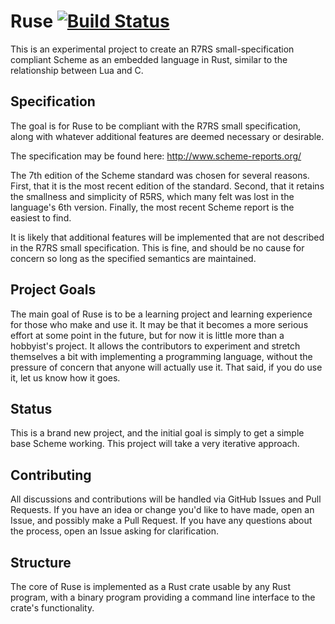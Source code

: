 # Ruse [![Build Status](https://travis-ci.org/ruse-lang/ruse.svg?branch=master)](https://travis-ci.org/ruse-lang/ruse)

This is an experimental project to create an R7RS small-specification compliant Scheme as an embedded language in Rust, similar to the relationship between Lua and C.

## Specification

The goal is for Ruse to be compliant with the R7RS small specification, along with whatever additional features are deemed necessary or desirable.

The specification may be found here: http://www.scheme-reports.org/

The 7th edition of the Scheme standard was chosen for several reasons. First, that it is the most recent edition of the standard. Second, that it retains the smallness and simplicity of R5RS, which many felt was lost in the language's 6th version. Finally, the most recent Scheme report is the easiest to find.

It is likely that additional features will be implemented that are not described in the R7RS small specification. This is fine, and should be no cause for concern so long as the specified semantics are maintained.

## Project Goals

The main goal of Ruse is to be a learning project and learning experience for those who make and use it. It may be that it becomes a more serious effort at some point in the future, but for now it is little more than a hobbyist's project. It allows the contributors to experiment and stretch themselves a bit with implementing a programming language, without the pressure of concern that anyone will actually use it. That said, if you do use it, let us know how it goes.

## Status

This is a brand new project, and the initial goal is simply to get a simple base Scheme working. This project will take a very iterative approach.

## Contributing

All discussions and contributions will be handled via GitHub Issues and Pull Requests. If you have an idea or change you'd like to have made, open an Issue, and possibly make a Pull Request. If you have any questions about the process, open an Issue asking for clarification.

## Structure

The core of Ruse is implemented as a Rust crate usable by any Rust program, with a binary program providing a command line interface to the crate's functionality.

